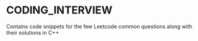 # CODING_INTERVIEW
Contains code snippets for the few Leetcode common questions along with their solutions in C++

